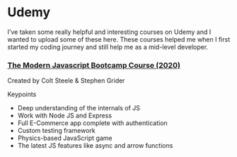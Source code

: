 # Udemy

I've taken some really helpful and interesting courses on Udemy and I wanted to upload some of these here. These courses helped me when I first started my coding journey and still help me as a mid-level developer.

### [The Modern Javascript Bootcamp Course (2020)](https://www.udemy.com/course/javascript-beginners-complete-tutorial/)

Created by Colt Steele & Stephen Grider

Keypoints

- Deep understanding of the internals of JS
- Work with Node JS and Express
- Full E-Commerce app complete with authentication
- Custom testing framework
- Physics-based JavaScript game
- The latest JS features like async and arrow functions
